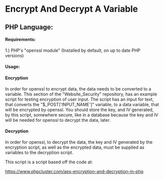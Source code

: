 # Encrypt And Decrypt A Variable

## PHP Language:

#### Requirements:
1.) PHP's "openssl module" (Installed by default, on up to date PHP versions)

#### Usage:

#### Encryption
In order for openssl to encrypt data, the data needs to be converted to a variable.
This section of the "Website_Security" repository, has an example script for testing encryption of user input. The script has an input for text, that converts the "$_POST['INPUT_NAME']" variable, to a data variable, that will be encrypted by openssl. 
You should store the key, and IV generated, by this script, somewhere secure, like in a database because the key and IV will be needed for openssl to decrypt the data, later. 

#### Decryption
In order for openssl, to decrypt the data, the key and IV generated by the encryption script, as well as the encrypted data, must be supplied as variables to the decryption script.

This script is a script based off the code at:

https://www.phpcluster.com/aes-encryption-and-decryption-in-php

